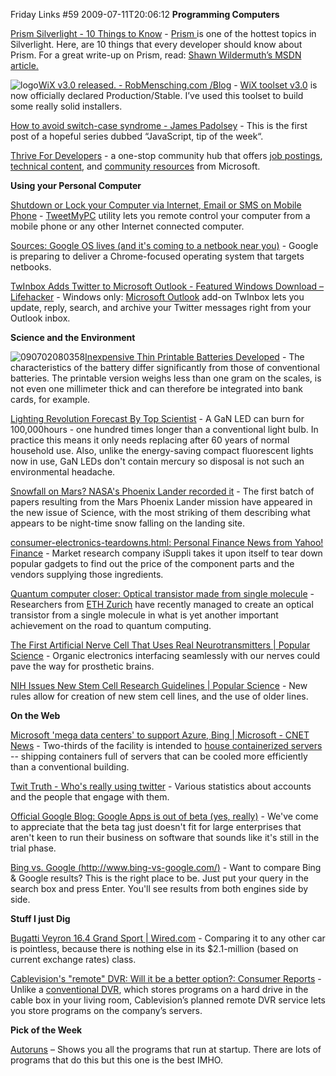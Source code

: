 Friday Links #59
2009-07-11T20:06:12
**Programming Computers**

[Prism Silverlight - 10 Things to Know](http://www.sparklingclient.com/prism-silverlight/) - [Prism ](http://compositewpf.codeplex.com/)is one of the hottest topics in Silverlight. Here, are 10 things that every developer should know about Prism. For a great write-up on Prism, read: [Shawn Wildermuth’s MSDN article.](http://msdn.microsoft.com/en-us/magazine/dd943055.aspx)

![logo](http://mike-ward.net/content/images/blog/FridayLinks59_D815/logo.gif)[WiX v3.0 released. - RobMensching.com /Blog](http://robmensching.com/blog/posts/2009/7/4/WiX-v3.0-released) - [WiX toolset v3.0](http://wix.sourceforge.net/) is now officially declared Production/Stable. I’ve used this toolset to build some really solid installers.

[How to avoid switch-case syndrome - James Padolsey](http://james.padolsey.com/javascript/how-to-avoid-switch-case-syndrome/) - This is the first post of a hopeful series dubbed “JavaScript, tip of the week“.

[Thrive For Developers](http://www.microsoft.com/click/thrivedev/default.aspx) - a one-stop community hub that offers [job postings](http://www.microsoft.com/click/thrivedev/Advance/TrainingCert/), [technical content](http://www.microsoft.com/click/thrivedev/Enhance/WebDevelopment/), and [community resources](http://www.msdnevents.com/thrivedev/) from Microsoft.

**Using your Personal Computer**

[Shutdown or Lock your Computer via Internet, Email or SMS on Mobile Phone](http://www.labnol.org/software/control-computer-with-email-or-sms/9229/) - [TweetMyPC](http://tweetmypc.codeplex.com/) utility lets you remote control your computer from a mobile phone or any other Internet connected computer. 

[Sources: Google OS lives (and it's coming to a netbook near you)](http://arstechnica.com/web/news/2009/07/google-chrome-os-lives-and-is-coming-to-a-netbook-near-you.ars) - Google is preparing to deliver a Chrome-focused operating system that targets netbooks.

[TwInbox Adds Twitter to Microsoft Outlook - Featured Windows Download – Lifehacker](http://lifehacker.com/5312093/twinbox-adds-twitter-to-microsoft-outlook) - Windows only: [Microsoft Outlook](http://lifehacker.com/tag/microsoft-outlook/) add-on TwInbox lets you update, reply, search, and archive your Twitter messages right from your Outlook inbox.

**Science and the Environment**

![090702080358](http://mike-ward.net/content/images/blog/FridayLinks59_D815/090702080358.jpg)[Inexpensive Thin Printable Batteries Developed](http://www.sciencedaily.com/releases/2009/07/090702080358.htm) - The characteristics of the battery differ significantly from those of conventional batteries. The printable version weighs less than one gram on the scales, is not even one millimeter thick and can therefore be integrated into bank cards, for example. 

[Lighting Revolution Forecast By Top Scientist](http://www.sciencedaily.com/releases/2009/07/090702080116.htm) - A GaN LED can burn for 100,000hours - one hundred times longer than a conventional light bulb. In practice this means it only needs replacing after 60 years of normal household use. Also, unlike the energy-saving compact fluorescent lights now in use, GaN LEDs don't contain mercury so disposal is not such an environmental headache.

[Snowfall on Mars? NASA's Phoenix Lander recorded it](http://arstechnica.com/science/news/2009/07/phoenix-lander-observed-snow-falling-on-mars.ars) - The first batch of papers resulting from the Mars Phoenix Lander mission have appeared in the new issue of Science, with the most striking of them describing what appears to be night-time snow falling on the landing site.

[consumer-electronics-teardowns.html: Personal Finance News from Yahoo! Finance](http://finance.yahoo.com/family-home/article/107263/consumer-electronics-teardowns.html;_ylt=AlEng_Jxb3d9Vl5eU4WcjfBO7sMF) - Market research company iSuppli takes it upon itself to tear down popular gadgets to find out the price of the component parts and the vendors supplying those ingredients.

[Quantum computer closer: Optical transistor made from single molecule](http://www.gizmag.com/optical-transistor-made-from-single-molecule/12157/) - Researchers from [ETH Zurich](http://www.ethz.ch/index_EN) have recently managed to create an optical transistor from a single molecule in what is yet another important achievement on the road to quantum computing.

[The First Artificial Nerve Cell That Uses Real Neurotransmitters | Popular Science](http://www.popsci.com/scitech/article/2009-07/swedish-scientists-create-robotic-nerve-cell) - Organic electronics interfacing seamlessly with our nerves could pave the way for prosthetic brains.

[NIH Issues New Stem Cell Research Guidelines | Popular Science](http://www.popsci.com/scitech/article/2009-07/nih-issues-new-stem-cell-research-guidelines) - New rules allow for creation of new stem cell lines, and the use of older lines.

**On the Web**

[Microsoft 'mega data centers' to support Azure, Bing | Microsoft - CNET News](http://news.cnet.com/8301-10805_3-10277976-75.html?part=rss&subj=news&tag=2547-1_3-0-5) - Two-thirds of the facility is intended to [house containerized servers](http://news.cnet.com/8301-13860_3-10020902-56.html) -- shipping containers full of servers that can be cooled more efficiently than a conventional building.

[Twit Truth - Who's really using twitter](http://twittruth.com/) - Various statistics about accounts and the people that engage with them.

[Official Google Blog: Google Apps is out of beta (yes, really)](http://googleblog.blogspot.com/2009/07/google-apps-is-out-of-beta-yes-really.html) - We've come to appreciate that the beta tag just doesn't fit for large enterprises that aren't keen to run their business on software that sounds like it's still in the trial phase.

[Bing vs. Google (http://www.bing-vs-google.com/)](http://www.bing-vs-google.com/) - Want to compare Bing & Google results? This is the right place to be. Just put your query in the search box and press Enter. You'll see results from both engines side by side.

**Stuff I just Dig**

[Bugatti Veyron 16.4 Grand Sport | Wired.com](http://www.wired.com/reviews/product/pr_veyron_convertible) - Comparing it to any other car is pointless, because there is nothing else in its $2.1-million (based on current exchange rates) class.

[Cablevision's "remote" DVR: Will it be a better option?: Consumer Reports](http://blogs.consumerreports.org/electronics/2009/07/the-supreme-courts-recent-decision-link-not-to-hear-a-final-appeal-by-broadcasters-and-movie-studios-seeking-to-block-ca.html) - Unlike a [conventional DVR](http://www.optimum.com/io/dvr/index.jsp), which stores programs on a hard drive in the cable box in your living room, Cablevision’s planned remote DVR service lets you store programs on the company’s servers.

**Pick of the Week**

[Autoruns](http://technet.microsoft.com/en-us/sysinternals/bb963902.aspx) – Shows you all the programs that run at startup. There are lots of programs that do this but this one is the best IMHO.
